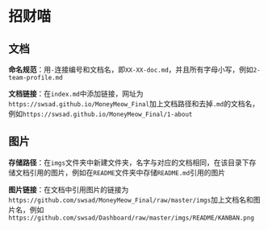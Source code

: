 # 招财喵



## 文档

**命名规范**：用`-`连接编号和文档名，即`XX-XX-doc.md`，并且所有字母小写，例如`2-team-profile.md`

**文档链接**：在`index.md`中添加链接，网址为`https://swsad.github.io/MoneyMeow_Final`加上文档路径和去掉`.md`的文档名，例如`https://swsad.github.io/MoneyMeow_Final/1-about`



## 图片

**存储路径**：在`imgs`文件夹中新建文件夹，名字与对应的文档相同，在该目录下存储文档引用的图片，例如在`README`文件夹中存储`README.md`引用的图片

**图片链接**：在文档中引用图片的链接为`https://github.com/swsad/MoneyMeow_Final/raw/master/imgs`加上文档名和图片名，例如`https://github.com/swsad/Dashboard/raw/master/imgs/README/KANBAN.png`


